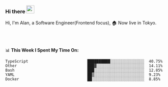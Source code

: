 ### Hi there <img src="https://media.giphy.com/media/hvRJCLFzcasrR4ia7z/giphy.gif" width="25px">

<!-- ![visitors](https://visitor-badge.glitch.me/badge?page_id=dislfyer.dislfyer) -->

Hi, I'm Alan, a Software Engineer(Frontend focus), 🏠 Now live in Tokyo.

<br/>
<br/>

📊 **This Week I Spent My Time On:**


<!--START_SECTION:waka-->

```text
TypeScript                          ██████████░░░░░░░░░░░░░░░  40.75%
Other                               ███▓░░░░░░░░░░░░░░░░░░░░░  14.11%
Bash                                ███░░░░░░░░░░░░░░░░░░░░░░  12.85%
YAML                                ██▒░░░░░░░░░░░░░░░░░░░░░░  9.23%
Docker                              ██░░░░░░░░░░░░░░░░░░░░░░░  8.85%
```

<!--END_SECTION:waka-->

<!--
**About Me:**
 -->
